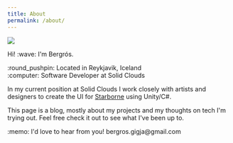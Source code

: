 ```yaml
---
title: About
permalink: /about/
---
```


<img src="../assets/photoself.png">

<p class="lead">Hi! :wave: I'm Bergrós.</p>

<p>
:round_pushpin: Located in Reykjavik, Iceland<br>
:computer: Software Developer at Solid Clouds<br>
</p>

In my current position at Solid Clouds I work closely with artists and designers to create the UI for [Starborne](https://starborne.com/) using Unity/C#.

This page is a blog, mostly about my projects and my thoughts on tech I'm trying out. Feel free check it out to see what I've been up to.

<p>
:memo: I'd love to hear from you! bergros.gigja@gmail.com<br>
</p>